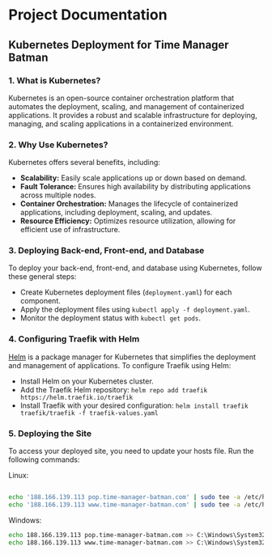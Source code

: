 # Project Documentation

## Kubernetes Deployment for Time Manager Batman

### 1. What is Kubernetes?

Kubernetes is an open-source container orchestration platform that automates the deployment, scaling, and management of containerized applications. It provides a robust and scalable infrastructure for deploying, managing, and scaling applications in a containerized environment.

### 2. Why Use Kubernetes?

Kubernetes offers several benefits, including:

- **Scalability:** Easily scale applications up or down based on demand.
- **Fault Tolerance:** Ensures high availability by distributing applications across multiple nodes.
- **Container Orchestration:** Manages the lifecycle of containerized applications, including deployment, scaling, and updates.
- **Resource Efficiency:** Optimizes resource utilization, allowing for efficient use of infrastructure.

### 3. Deploying Back-end, Front-end, and Database

To deploy your back-end, front-end, and database using Kubernetes, follow these general steps:

- Create Kubernetes deployment files (`deployment.yaml`) for each component.
- Apply the deployment files using `kubectl apply -f deployment.yaml`.
- Monitor the deployment status with `kubectl get pods`.

### 4. Configuring Traefik with Helm

[Helm](https://helm.sh/) is a package manager for Kubernetes that simplifies the deployment and management of applications. To configure Traefik using Helm:

- Install Helm on your Kubernetes cluster.
- Add the Traefik Helm repository: `helm repo add traefik https://helm.traefik.io/traefik`
- Install Traefik with your desired configuration: `helm install traefik traefik/traefik -f traefik-values.yaml`

### 5. Deploying the Site

To access your deployed site, you need to update your hosts file. Run the following commands:


Linux:
```bash

echo '188.166.139.113 pop.time-manager-batman.com' | sudo tee -a /etc/hosts
echo '188.166.139.113 www.time-manager-batman.com' | sudo tee -a /etc/hosts
```

Windows:
```bash
echo 188.166.139.113 pop.time-manager-batman.com >> C:\Windows\System32\drivers\etc\hosts
echo 188.166.139.113 www.time-manager-batman.com >> C:\Windows\System32\drivers\etc\hosts
```